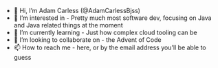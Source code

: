 - 👋 Hi, I’m Adam Carless (@AdamCarlessBjss)
- 👀 I’m interested in - Pretty much most software dev, focusing on Java and Java related things at the moment
- 🌱 I’m currently learning - Just how complex cloud tooling can be 
- 💞️ I’m looking to collaborate on - the Advent of Code
- 📫 How to reach me - here, or by the email address you'll be able to guess

<!---
AdamCarlessBjss/AdamCarlessBjss is a ✨ special ✨ repository because its `README.md` (this file) appears on your GitHub profile.
You can click the Preview link to take a look at your changes.
--->
